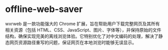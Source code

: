 # offline-web-saver
wxrweb 是一款功能强大的 Chrome 扩展，旨在帮助用户下载完整网页及其所有相关资源（包括 HTML、CSS、JavaScript、图片、字体等），并保持原始的文件结构，确保实现完美的离线浏览体验。它特别优化了对中文编码的处理，解决了静态网页资源路径重写的问题，保证网页在本地浏览时能够无误显示。
